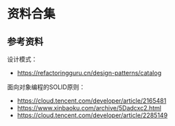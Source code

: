# 资料合集

## 参考资料
设计模式：
- https://refactoringguru.cn/design-patterns/catalog

面向对象编程的SOLID原则：
- https://cloud.tencent.com/developer/article/2165481
- https://www.xinbaoku.com/archive/5Dadcxc2.html
- https://cloud.tencent.com/developer/article/2285149